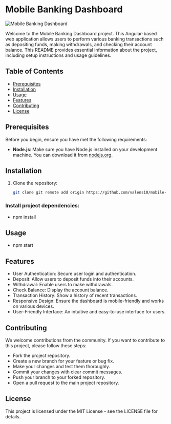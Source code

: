 # Mobile Banking Dashboard

![Mobile Banking Dashboard](dashboard-screenshot.png)

Welcome to the Mobile Banking Dashboard project. This Angular-based web application allows users to perform various banking transactions such as depositing funds, making withdrawals, and checking their account balance. This README provides essential information about the project, including setup instructions and usage guidelines.

## Table of Contents

- [Prerequisites](#prerequisites)
- [Installation](#installation)
- [Usage](#usage)
- [Features](#features)
- [Contributing](#contributing)
- [License](#license)

## Prerequisites

Before you begin, ensure you have met the following requirements:

- **Node.js**: Make sure you have Node.js installed on your development machine. You can download it from [nodejs.org](https://nodejs.org/).

## Installation

1. Clone the repository:

   ```bash
   git clone git remote add origin https://github.com/valens10/mobile-banking-ussd.git
   ```

### Install project dependencies:

- npm install

## Usage

- npm start

## Features

- User Authentication: Secure user login and authentication.
- Deposit: Allow users to deposit funds into their accounts.
- Withdrawal: Enable users to make withdrawals.
- Check Balance: Display the account balance.
- Transaction History: Show a history of recent transactions.
- Responsive Design: Ensure the dashboard is mobile-friendly and works on various devices.
- User-Friendly Interface: An intuitive and easy-to-use interface for users.

## Contributing

We welcome contributions from the community. If you want to contribute to this project, please follow these steps:

- Fork the project repository.
- Create a new branch for your feature or bug fix.
- Make your changes and test them thoroughly.
- Commit your changes with clear commit messages.
- Push your branch to your forked repository.
- Open a pull request to the main project repository.

## License

This project is licensed under the MIT License - see the LICENSE file for details.

